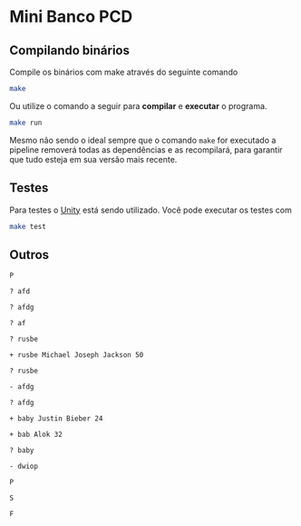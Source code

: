 # Mini Banco PCD

## Compilando binários

Compile os binários com make através do seguinte comando

```sh
make
```

Ou utilize o comando a seguir para **compilar** e **executar** o programa.

```sh
make run
```

Mesmo não sendo o ideal sempre que o comando `make` for executado a pipeline removerá todas as dependências e as recompilará, para garantir que tudo esteja em sua versão mais recente.

## Testes
Para testes o [Unity](https://www.throwtheswitch.org/unity) está sendo utilizado. Você pode executar os testes com

```sh
make test
```

## Outros

```
P

? afd

? afdg

? af

? rusbe

+ rusbe Michael Joseph Jackson 50

? rusbe

- afdg

? afdg

+ baby Justin Bieber 24

+ bab Alok 32

? baby

- dwiop

P

S

F

```